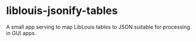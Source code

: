 # liblouis-jsonify-tables
A small app serving to map LibLouis tables to JSON suitable for processing in GUI apps.
